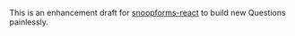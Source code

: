 This is an enhancement draft for [snoopforms-react](https://github.com/snoopForms/snoopforms-react) to build new Questions painlessly.